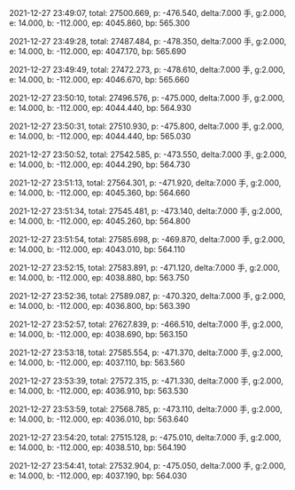 2021-12-27 23:49:07, total: 27500.669, p: -476.540, delta:7.000 手, g:2.000, e: 14.000, b: -112.000, ep: 4045.860, bp: 565.300

2021-12-27 23:49:28, total: 27487.484, p: -478.350, delta:7.000 手, g:2.000, e: 14.000, b: -112.000, ep: 4047.170, bp: 565.690

2021-12-27 23:49:49, total: 27472.273, p: -478.610, delta:7.000 手, g:2.000, e: 14.000, b: -112.000, ep: 4046.670, bp: 565.660

2021-12-27 23:50:10, total: 27496.576, p: -475.000, delta:7.000 手, g:2.000, e: 14.000, b: -112.000, ep: 4044.440, bp: 564.930

2021-12-27 23:50:31, total: 27510.930, p: -475.800, delta:7.000 手, g:2.000, e: 14.000, b: -112.000, ep: 4044.440, bp: 565.030

2021-12-27 23:50:52, total: 27542.585, p: -473.550, delta:7.000 手, g:2.000, e: 14.000, b: -112.000, ep: 4044.290, bp: 564.730

2021-12-27 23:51:13, total: 27564.301, p: -471.920, delta:7.000 手, g:2.000, e: 14.000, b: -112.000, ep: 4045.360, bp: 564.660

2021-12-27 23:51:34, total: 27545.481, p: -473.140, delta:7.000 手, g:2.000, e: 14.000, b: -112.000, ep: 4045.260, bp: 564.800

2021-12-27 23:51:54, total: 27585.698, p: -469.870, delta:7.000 手, g:2.000, e: 14.000, b: -112.000, ep: 4043.010, bp: 564.110

2021-12-27 23:52:15, total: 27583.891, p: -471.120, delta:7.000 手, g:2.000, e: 14.000, b: -112.000, ep: 4038.880, bp: 563.750

2021-12-27 23:52:36, total: 27589.087, p: -470.320, delta:7.000 手, g:2.000, e: 14.000, b: -112.000, ep: 4036.800, bp: 563.390

2021-12-27 23:52:57, total: 27627.839, p: -466.510, delta:7.000 手, g:2.000, e: 14.000, b: -112.000, ep: 4038.690, bp: 563.150

2021-12-27 23:53:18, total: 27585.554, p: -471.370, delta:7.000 手, g:2.000, e: 14.000, b: -112.000, ep: 4037.110, bp: 563.560

2021-12-27 23:53:39, total: 27572.315, p: -471.330, delta:7.000 手, g:2.000, e: 14.000, b: -112.000, ep: 4036.910, bp: 563.530

2021-12-27 23:53:59, total: 27568.785, p: -473.110, delta:7.000 手, g:2.000, e: 14.000, b: -112.000, ep: 4036.010, bp: 563.640

2021-12-27 23:54:20, total: 27515.128, p: -475.010, delta:7.000 手, g:2.000, e: 14.000, b: -112.000, ep: 4038.510, bp: 564.190

2021-12-27 23:54:41, total: 27532.904, p: -475.050, delta:7.000 手, g:2.000, e: 14.000, b: -112.000, ep: 4037.190, bp: 564.030